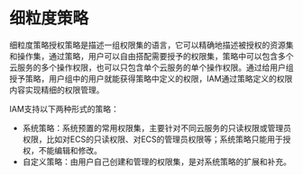 # 细粒度策略<a name="ZH-CN_TOPIC_0130315410"></a>

细粒度策略授权策略是描述一组权限集的语言，它可以精确地描述被授权的资源集和操作集，通过策略，用户可以自由搭配需要授予的权限集，策略中可以包含多个云服务的多个操作权限，也可以只包含单个云服务的单个操作权限。通过给用户组授予策略，用户组中的用户就能获得策略中定义的权限，IAM通过策略定义的权限内容实现精细的权限管理。

IAM支持以下两种形式的策略：

-   系统策略：系统预置的常用权限集，主要针对不同云服务的只读权限或管理员权限，比如对ECS的只读权限、对ECS的管理员权限等；系统策略只能用于授权，不能编辑和修改。
-   自定义策略：由用户自己创建和管理的权限集，是对系统策略的扩展和补充。

